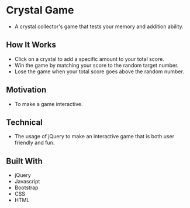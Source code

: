 # Crystal Game

* A crystal collector's game that tests your memory and addition ability.

## How It Works

* Click on a crystal to add a specific amount to your total score.
* Win the game by matching your score to the random target number.
* Lose the game when your total score goes above the random number.

## Motivation

* To make a game interactive.

## Technical
* The usage of jQuery to make an interactive game that is both user friendly and fun.


## Built With

* jQuery
* Javascript
* Bootstrap
* CSS
* HTML




